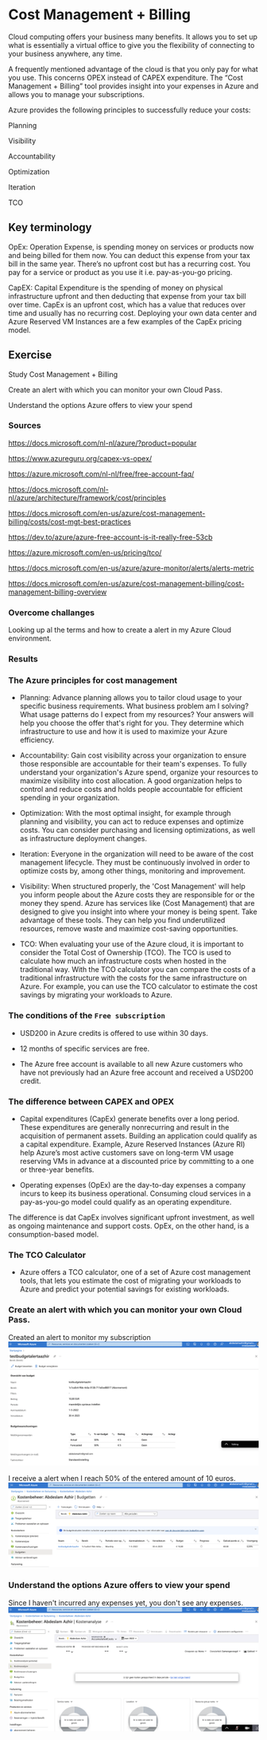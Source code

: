 # Cost Management + Billing

Cloud computing offers your business many benefits. It allows you to set up what is essentially a virtual office to give you the flexibility of connecting to your business anywhere, any time. 

A frequently mentioned advantage of the cloud is that you only pay for what you use. This concerns OPEX instead of CAPEX expenditure. The “Cost Management + Billing” tool provides insight into your expenses in Azure and allows you to manage your subscriptions.

Azure provides the following principles to successfully reduce your costs:

Planning

Visibility 

Accountability 

Optimization 

Iteration 

TCO


## Key terminology

OpEx: Operation Expense, is spending money on services or products now and being billed for them now. You can deduct this expense from your tax bill in the same year. There’s no upfront cost but has a recurring cost. You pay for a service or product as you use it i.e. pay-as-you-go pricing.

CapEX: Capital Expenditure is the spending of money on physical infrastructure upfront and then deducting that expense from your tax bill over time. CapEx is an upfront cost, which has a value that reduces over time and usually has no recurring cost. Deploying your own data center and Azure Reserved VM Instances are a few examples of the CapEx pricing model.




## Exercise

Study Cost Management + Billing

Create an alert with which you can monitor your own Cloud Pass.

Understand the options Azure offers to view your spend

### Sources

https://docs.microsoft.com/nl-nl/azure/?product=popular

https://www.azureguru.org/capex-vs-opex/

https://azure.microsoft.com/nl-nl/free/free-account-faq/

https://docs.microsoft.com/nl-nl/azure/architecture/framework/cost/principles

https://docs.microsoft.com/en-us/azure/cost-management-billing/costs/cost-mgt-best-practices

https://dev.to/azure/azure-free-account-is-it-really-free-53cb


https://azure.microsoft.com/en-us/pricing/tco/

https://docs.microsoft.com/en-us/azure/azure-monitor/alerts/alerts-metric


https://docs.microsoft.com/en-us/azure/cost-management-billing/cost-management-billing-overview

### Overcome challanges

Looking up al the terms and how to create a alert in my Azure Cloud environment.

### Results

### The Azure principles for cost management

- Planning: Advance planning allows you to tailor cloud usage to your specific business requirements.
What business problem am I solving?
What usage patterns do I expect from my resources?
Your answers will help you choose the offer that's right for you. They determine which infrastructure to use and how it is used to maximize your Azure efficiency.

- Accountability: Gain cost visibility across your organization to ensure those responsible are accountable for their team's expenses. To fully understand your organization's Azure spend, organize your resources to maximize visibility into cost allocation. A good organization helps to control and reduce costs and holds people accountable for efficient spending in your organization.


- Optimization: With the most optimal insight, for example through planning and visibility, you can act to reduce expenses and optimize costs. You can consider purchasing and licensing optimizations, as well as infrastructure deployment changes.

- Iteration: Everyone in the organization will need to be aware of the cost management lifecycle. They must be continuously involved in order to optimize costs by, among other things, monitoring and improvement. 

- Visibility: When structured properly, the 'Cost Management' will help you inform people about the Azure costs they are responsible for or the money they spend. Azure has services like (Cost Management) that are designed to give you insight into where your money is being spent. Take advantage of these tools. They can help you find underutilized resources, remove waste and maximize cost-saving opportunities.


- TCO: When evaluating your use of the Azure cloud, it is important to consider the Total Cost of Ownership (TCO). The TCO is used to calculate how much an infrastructure costs when hosted in the traditional way. With the TCO calculator you can compare the costs of a traditional infrastructure with the costs for the same infrastructure on Azure.
For example, you can use the TCO calculator to estimate the cost savings by migrating your workloads to Azure.


### The conditions of the `Free subscription`


- USD200 in Azure credits is offered to use within 30 days.

- 12 months of specific services are free.


- The Azure free account is available to all new Azure customers who have not previously had an Azure free account and received a USD200 credit.

### The difference between CAPEX and OPEX


- Capital expenditures (CapEx) generate benefits over a long period. These expenditures are generally nonrecurring and result in the acquisition of permanent assets. Building an application could qualify as a capital expenditure. Example, Azure Reserved Instances (Azure RI) help Azure’s most active customers save on long-term VM usage reserving VMs in advance at a discounted price by committing to a one or three-year benefits.


- Operating expenses (OpEx) are the day-to-day expenses a company incurs to keep its business operational. Consuming cloud services in a pay-as-you-go model could qualify as an operating expenditure. 

The difference is dat CapEx involves significant upfront investment, as well as ongoing maintenance and support costs. OpEx, on the other hand, is a consumption-based model.


### The TCO Calculator

- Azure offers a TCO calculator, one of a set of Azure cost management tools, that lets you estimate the cost of migrating your workloads to Azure and predict your potential savings for existing workloads.


### Create an alert with which you can monitor your own Cloud Pass.

Created an alert to monitor my subscription
![screenshot](../00_includes/azureweek1/az22.png)

I receive a alert when I reach 50% of the entered amount of 10 euros. 
![screenshot](../00_includes/azureweek1/az222.png)




### Understand the options Azure offers to view your spend

Since I haven't incurred any expenses yet, you don't see any expenses.
![screenshot](../00_includes/azureweek1/az2222.png)